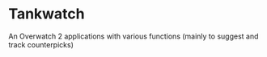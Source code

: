 # Tankwatch
An Overwatch 2 applications with various functions (mainly to suggest and track counterpicks)
